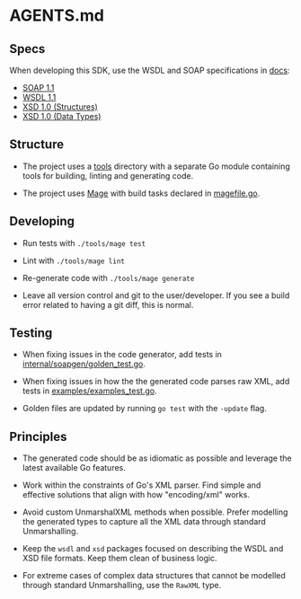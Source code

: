 # AGENTS.md

## Specs

When developing this SDK, use the WSDL and SOAP specifications in [docs](./docs):

- [SOAP 1.1](./docs/soap-1.1.md)
- [WSDL 1.1](./docs/wsdl-1.1.md)
- [XSD 1.0 (Structures)](./docs/xsd-1.0-structures.md)
- [XSD 1.0 (Data Types)](./docs/xsd-1.0-datatypes.md)

## Structure

- The project uses a [tools](./tools/) directory with a separate Go module containing tools for building, linting and generating code.

- The project uses [Mage](https://magefile.org) with build tasks declared in [magefile.go](./tools/magefile.go).

## Developing

- Run tests with `./tools/mage test`

- Lint with `./tools/mage lint`

- Re-generate code with `./tools/mage generate`

- Leave all version control and git to the user/developer. If you see a build error related to having a git diff, this is normal.

## Testing

- When fixing issues in the code generator, add tests in [internal/soapgen/golden_test.go](./internal/soapgen/golden_test.go).

- When fixing issues in how the the generated code parses raw XML, add tests in [examples/examples_test.go](./examples/examples_test.go).

- Golden files are updated by running `go test` with the `-update` flag.

## Principles

- The generated code should be as idiomatic as possible and leverage the latest available Go features.

- Work within the constraints of Go's XML parser. Find simple and effective solutions that align with how "encoding/xml" works.

- Avoid custom UnmarshalXML methods when possible. Prefer modelling the generated types to capture all the XML data through standard Unmarshalling.

- Keep the `wsdl` and `xsd` packages focused on describing the WSDL and XSD file formats. Keep them clean of business logic.

- For extreme cases of complex data structures that cannot be modelled through standard Unmarshalling, use the `RawXML` type.
